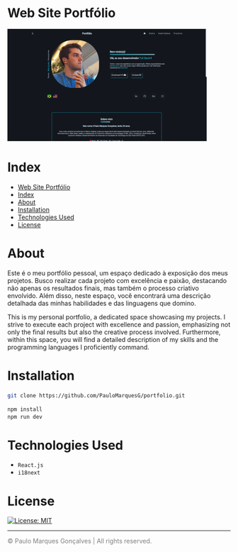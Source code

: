 # Web Site Portfólio

![Foto do site do portfólio](public/img/portfolio.png)

# Index
- [Web Site Portfólio](#web-site-portfólio)
- [Index](#index)
- [About](#about)
- [Installation](#installation)
- [Technologies Used](#technologies-used)
- [License](#license)

# About

Este é o meu portfólio pessoal, um espaço dedicado à exposição dos meus projetos. Busco realizar cada projeto com excelência e paixão, destacando não apenas os resultados finais, mas também o processo criativo envolvido. Além disso, neste espaço, você encontrará uma descrição detalhada das minhas habilidades e das linguagens que domino.

This is my personal portfolio, a dedicated space showcasing my projects. I strive to execute each project with excellence and passion, emphasizing not only the final results but also the creative process involved. Furthermore, within this space, you will find a detailed description of my skills and the programming languages I proficiently command.

# Installation

```bash
git clone https://github.com/PauloMarquesG/portfolio.git
```
```bash
npm install
npm run dev
```

# Technologies Used
- `React.js`
- `i18next`

# License

[![License: MIT](https://img.shields.io/badge/License-GPL-orange.svg)](https://opensource.org/licenses/lgpl-3.0)

<hr>

<a href="https://paulomarquesg.vercel.app" style="color:gray;text-decoration:none;">&copy; Paulo Marques Gonçalves | All rights reserved.</a>
